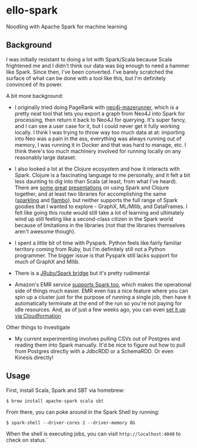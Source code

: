 # ello-spark
Noodling with Apache Spark for machine learning

## Background
I was initially resistant to doing a lot with Spark/Scala because Scala
frightened me and I didn't think our data was big enough to need a hammer like
Spark. Since then, I've been converted. I've barely scratched the surface of
what can be done with a tool like this, but I'm definitely convinced of its
power.

A bit more background:

- I originally tried doing PageRank with [neo4j-mazerunner](https://github.com/neo4j-contrib/neo4j-mazerunner), which is a pretty neat tool that lets you export a graph from Neo4J into Spark for processing, then return it back to Neo4J for querying. It's super fancy, and I can see a user case for it, but I could never get it fully working locally. I think I was trying to throw way too much data at at: importing into Neo was a pain in the ass, everything was always running out of memory, I was running it in Docker and that was hard to manage, etc. I think there's too much machinery involved for running locally on any reasonably large dataset.

- I also looked a lot at the Clojure ecosystem and how it interacts with Spark.
  Clojure is a fascinating language to me personally, and it felt a bit less
  daunting to dig into than Scala (at least, from what I've heard). There are
  [some great](https://speakerdeck.com/chris_betz/spark-way)
  [presentations](https://speakerdeck.com/chris_betz/big-data-processing-using-apache-spark-and-clojure) on using Spark and Clojure together, and at least two libraries for accomplishing the same ([sparkling](https://github.com/gorillalabs/sparkling) and [flambo](https://github.com/yieldbot/flambo)), but neither supports the full range of Spark goodies that I wanted to explore - GraphX, ML/Mllib, and DataFrames. I felt like going this route would still take a lot of learning and ultimately wind up still feeling like a second-class citizen in the Spark world because of limitations in the libraries (not that the libraries themselves aren't awesome though).

- I spent a little bit of time with Pyspark. Python feels like fairly
  familiar territory coming from Ruby, but I'm definitely still not a Python
  programmer. The bigger issue is that Pyspark still lacks support for much of GraphX and Mllib.

- There is a [JRuby/Spark bridge](https://github.com/ondra-m/ruby-spark) but it's pretty rudimental

- Amazon's EMR service [supports Spark too](https://aws.amazon.com/elasticmapreduce/details/spark/), which makes the operational side of things much easier. EMR even has a nice feature where you can spin up a cluster just for the purpose of running a single job, then have it automatically terminate at the end of the run so you're not paying for idle resources. And, as of just a few weeks ago, you can even [set it up via Cloudformation](https://aws.amazon.com/about-aws/whats-new/2016/02/aws-cloudformation-adds-support-for-amazon-vpc-nat-gateway-amazon-ec2-container-registry-and-more/)  

Other things to investigate

- My current experimenting involves pulling CSVs out of Postgres and reading
  them into Spark manually. It'd be nice to figure out how to pull from Postgres
  directly with a JdbcRDD or a SchemaRDD. Or even Kinesis directly!

## Usage

First, install Scala, Spark and SBT via homebrew:

    $ brew install apache-spark scala sbt

From there, you can poke around in the Spark Shell by running:

    $ spark-shell --driver-cores 2 --driver-memory 8G

When the shell is executing jobs, you can visit `http://localhost:4040` to check
on status.`
